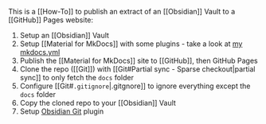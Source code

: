 This is a [[How-To]] to publish an extract of an [[Obsidian]] Vault to a [[GitHub]] Pages website:
1. Setup an [[Obsidian]] Vault
2. Setup [[Material for MkDocs]] with some plugins - take a look at [my mkdocs.yml](https://github.com/Chouffy/chouffy.github.io/blob/main/mkdocs.yml)
3. Publish the [[Material for MkDocs]] site to [[GitHub]], then GitHub Pages
4. Clone the repo ([[Git]]) with [[Git#Partial sync - Sparse checkout|partial sync]] to only fetch the `docs` folder
5. Configure [[Git#`.gitignore`|.gitgnore]] to ignore everything except the `docs` folder
6. Copy the cloned repo to your [[Obsidian]] Vault
7. Setup [Obsidian Git](https://github.com/denolehov/obsidian-git) plugin